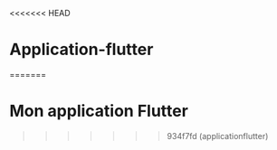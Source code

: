 <<<<<<< HEAD
# Application-flutter
=======
# Mon application Flutter
>>>>>>> 934f7fd (applicationflutter)
